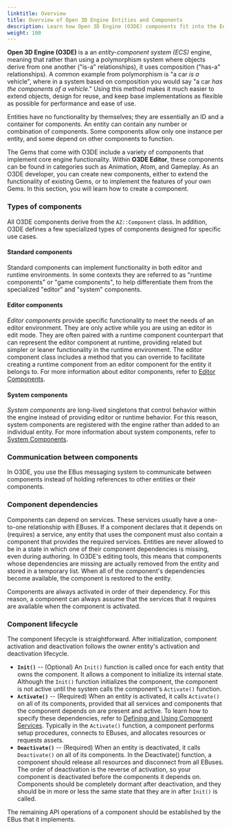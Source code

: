 ```yaml
---
linktitle: Overview
title: Overview of Open 3D Engine Entities and Components
description: Learn how Open 3D Engine (O3DE) components fit into the Entity-Component System.
weight: 100
---
```


**Open 3D Engine (O3DE)** is a an *entity-component system (ECS)* engine, meaning that rather than using a polymorphism system where objects derive from one another ("is-a" relationships), it uses composition ("has-a" relationships). A common example from polymorphism is "a car *is a* vehicle", where in a system based on composition you would say "a car *has the components of a vehicle*." Using this method makes it much easier to extend objects, design for reuse, and keep base implementations as flexible as possible for performance and ease of use.

Entities have no functionality by themselves; they are essentially an ID and a container for components. An entity can contain any number or combination of components. Some components allow only one instance per entity, and some depend on other components to function.

The Gems that come with O3DE include a variety of components that implement core engine functionality. Within **O3DE Editor**, these components can be found in categories such as Animation, Atom, and Gameplay. As an O3DE developer, you can create new components, either to extend the functionality of existing Gems, or to implement the features of your own Gems. In this section, you will learn how to create a component.

### Types of components

All O3DE components derive from the `AZ::Component` class. In addition, O3DE defines a few specialized types of components designed for specific use cases.

#### Standard components

Standard components can implement functionality in both editor and runtime environments. In some contexts they are referred to as "runtime components" or "game components", to help differentiate them from the specialized "editor" and "system" components.

#### Editor components

*Editor components* provide specific functionality to meet the needs of an editor environment. They are only active while you are using an editor in edit mode. They are often paired with a runtime component counterpart that can represent the editor component at runtime, providing related but simpler or leaner functionality in the runtime environment. The editor component class includes a method that you can override to facilitate creating a runtime component from an editor component for the entity it belongs to. For more information about editor components, refer to [Editor Components](editor-components).

#### System components

*System components* are long-lived singletons that control behavior within the engine instead of providing editor or runtime behavior. For this reason, system components are registered with the engine rather than added to an individual entity. For more information about system components, refer to [System Components](system-components).

### Communication between components

In O3DE, you use the EBus messaging system to communicate between components instead of holding references to other entities or their components.

### Component dependencies

Components can depend on services. These services usually have a one-to-one relationship with EBuses. If a component declares that it depends on (requires) a service, any entity that uses the component must also contain a component that provides the required services. Entities are never allowed to be in a state in which one of their component dependencies is missing, even during authoring. In O3DE's editing tools, this means that components whose dependencies are missing are actually removed from the entity and stored in a temporary list. When all of the component's dependencies become available, the component is restored to the entity.

Components are always activated in order of their dependency. For this reason, a component can always assume that the services that it requires are available when the component is activated.

### Component lifecycle

The component lifecycle is straightforward. After initialization, component activation and deactivation follows the owner entity's activation and deactivation lifecycle.

* **`Init()`** -- (Optional) An `Init()` function is called once for each entity that owns the component. It allows a component to initialize its internal state. Although the `Init()` function initializes the component, the component is not active until the system calls the component's `Activate()` function.
* **`Activate()`** -- (Required) When an entity is activated, it calls `Activate()` on all of its components, provided that all services and components that the component depends on are present and active. To learn how to specify these dependencies, refer to [Defining and Using Component Services](services). Typically in the `Activate()` function, a component performs setup procedures, connects to EBuses, and allocates resources or requests assets.
* **`Deactivate()`** -- (Required) When an entity is deactivated, it calls `Deactivate()` on all of its components. In the Deactivate() function, a component should release all resources and disconnect from all EBuses. The order of deactivation is the reverse of activation, so your component is deactivated before the components it depends on. Components should be completely dormant after deactivation, and they should be in more or less the same state that they are in after `Init()` is called.

The remaining API operations of a component should be established by the EBus that it implements.
